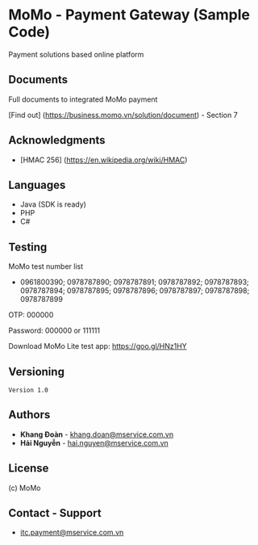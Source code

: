 # MoMo - Payment Gateway (Sample Code)


Payment solutions based online platform 


## Documents
Full documents to integrated MoMo payment 

[Find out] (https://business.momo.vn/solution/document) - Section 7

## Acknowledgments
- [HMAC 256] (https://en.wikipedia.org/wiki/HMAC)


## Languages
- Java (SDK is ready)
- PHP
- C#

## Testing

MoMo test number list

- 0961800390; 0978787890; 0978787891; 0978787892; 0978787893; 0978787894; 0978787895; 0978787896; 0978787897; 0978787898; 0978787899

OTP: 000000

Password: 000000 or 111111

Download MoMo Lite test app: https://goo.gl/HNz1HY
## Versioning

```
Version 1.0
``` 

## Authors

* **Khang Đoàn** - khang.doan@mservice.com.vn
* **Hải Nguyễn** - hai.nguyen@mservice.com.vn



## License
(c) MoMo 

## Contact - Support
* itc.payment@mservice.com.vn



